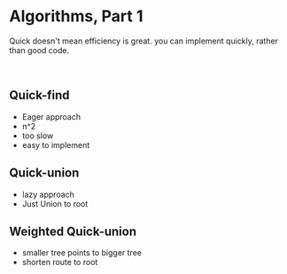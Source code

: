 # Algorithms, Part 1

Quick doesn't mean efficiency is great.
you can implement quickly, rather than good code.

<br/>

## Quick-find

- Eager approach
- n^2
- too slow
- easy to implement

## Quick-union

- lazy approach
- Just Union to root

## Weighted Quick-union

- smaller tree points to bigger tree
- shorten route to root
